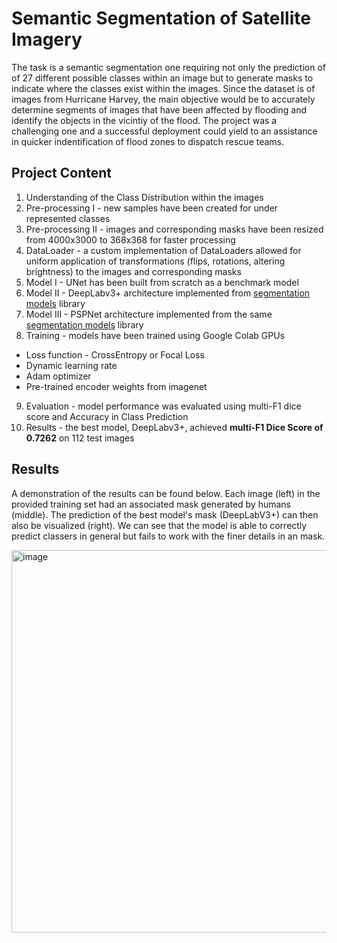 # Semantic Segmentation of Satellite Imagery
The task is a semantic segmentation one requiring not only the prediction of of 27 different possible classes within an image but to generate masks to indicate where the classes exist within the images. Since the dataset is of images from Hurricane Harvey, the main objective would be to accurately determine segments of images that have been affected by flooding and identify the objects in the vicintiy of the flood. The project was a challenging one and a successful deployment could yield to an assistance in quicker indentification of flood zones to dispatch rescue teams.

## Project Content
1. Understanding of the Class Distribution within the images
2. Pre-processing I - new samples have been created for under represented classes
3. Pre-processing II - images and corresponding masks have been resized from 4000x3000 to 368x368 for faster processing
4. DataLoader - a custom implementation of DataLoaders allowed for uniform application of transformations (flips, rotations, altering brightness) to the images and corresponding masks
5. Model I - UNet has been built from scratch as a benchmark model
6. Model II - DeepLabv3+ architecture implemented from [segmentation models](https://github.com/qubvel/segmentation_models.pytorch) library
7. Model III - PSPNet architecture implemented from the same [segmentation models](https://github.com/qubvel/segmentation_models.pytorch) library
7. Training - models have been trained using Google Colab GPUs
- Loss function - CrossEntropy or Focal Loss
- Dynamic learning rate
- Adam optimizer
- Pre-trained encoder weights from imagenet
9. Evaluation - model performance was evaluated using multi-F1 dice score and Accuracy in Class Prediction
10. Results - the best model, DeepLabv3+, achieved **multi-F1 Dice Score of 0.7262** on 112 test images

## Results
A demonstration of the results can be found below. Each image (left) in the provided training set had an associated mask generated by humans (middle). The prediction of the best model's mask (DeepLabV3+) can then also be visualized (right). We can see that the model is able to correctly predict classers in general but fails to work with the finer details in an mask.

<img width="612" alt="image" src="https://user-images.githubusercontent.com/127489117/232487518-7f7fac2d-f231-4d30-b4fb-a2616b80f945.png">
